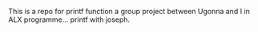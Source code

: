 This is a repo for printf function a group project between Ugonna and I in ALX programme...
printf with joseph.
